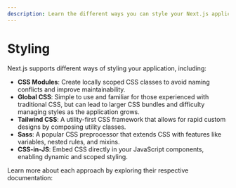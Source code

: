 ```yaml
---
description: Learn the different ways you can style your Next.js application.
---
```


# Styling

Next.js supports different ways of styling your application, including:

* **CSS Modules**: Create locally scoped CSS classes to avoid naming conflicts and improve maintainability.
* **Global CSS**: Simple to use and familiar for those experienced with traditional CSS, but can lead to larger CSS bundles and difficulty managing styles as the application grows.
* **Tailwind CSS**: A utility-first CSS framework that allows for rapid custom designs by composing utility classes.
* **Sass**: A popular CSS preprocessor that extends CSS with features like variables, nested rules, and mixins.
* **CSS-in-JS**: Embed CSS directly in your JavaScript components, enabling dynamic and scoped styling.

Learn more about each approach by exploring their respective documentation:
